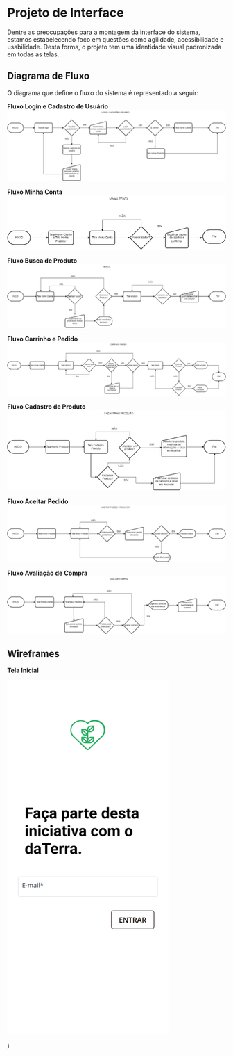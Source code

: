 
# Projeto de Interface

Dentre as preocupações para a montagem da interface do sistema, estamos estabelecendo foco em questões como agilidade, acessibilidade e usabilidade. Desta forma, o projeto tem uma identidade visual padronizada em todas as telas.

## Diagrama de Fluxo

O diagrama que define o fluxo do sistema é representado a seguir:

**Fluxo Login e Cadastro de Usuário**
![1-daterra-diagrama-fluxo-login-cadastro.png](https://github.com/ICEI-PUC-Minas-PMV-ADS/pmv-ads-2022-2-e3-proj-mov-t2-da-terra/blob/main/entregas/images/diagrama-fluxo/1-daterra-diagrama-fluxo-login-cadastro.png)

**Fluxo Minha Conta**
![2-daterra-diagrama-fluxo-minha-conta.png](https://github.com/ICEI-PUC-Minas-PMV-ADS/pmv-ads-2022-2-e3-proj-mov-t2-da-terra/blob/main/entregas/images/diagrama-fluxo/2-daterra-diagrama-fluxo-minha-conta.png)

**Fluxo Busca de Produto**
![3-daterra-diagrama-fluxo-busca.png](https://github.com/ICEI-PUC-Minas-PMV-ADS/pmv-ads-2022-2-e3-proj-mov-t2-da-terra/blob/main/entregas/images/diagrama-fluxo/3-daterra-diagrama-fluxo-busca.png)

**Fluxo Carrinho e Pedido**
![4-daterra-diagrama-fluxo-carrinho-pedido.png](https://github.com/ICEI-PUC-Minas-PMV-ADS/pmv-ads-2022-2-e3-proj-mov-t2-da-terra/blob/main/entregas/images/diagrama-fluxo/4-daterra-diagrama-fluxo-carrinho-pedido.png)

**Fluxo Cadastro de Produto**
![5-daterra-diagrama-fluxo-cadastrar-produto.png](https://github.com/ICEI-PUC-Minas-PMV-ADS/pmv-ads-2022-2-e3-proj-mov-t2-da-terra/blob/main/entregas/images/diagrama-fluxo/5-daterra-diagrama-fluxo-cadastrar-produto.png)

**Fluxo Aceitar Pedido**
![6-daterra-diagrama-fluxo-aceitar-pedido.png](https://github.com/ICEI-PUC-Minas-PMV-ADS/pmv-ads-2022-2-e3-proj-mov-t2-da-terra/blob/main/entregas/images/diagrama-fluxo/6-daterra-diagrama-fluxo-aceitar-pedido.png)

**Fluxo Avaliação de Compra**
![7-daterra-diagrama-fluxo-avaliar-compra.png](https://github.com/ICEI-PUC-Minas-PMV-ADS/pmv-ads-2022-2-e3-proj-mov-t2-da-terra/blob/main/entregas/images/diagrama-fluxo/7-daterra-diagrama-fluxo-avaliar-compra.png)

## Wireframes

**Tela Inicial**

<img src="https://github.com/ICEI-PUC-Minas-PMV-ADS/pmv-ads-2022-2-e3-proj-mov-t2-da-terra/blob/main/entregas/images/wireframes/TelaInicial.png" width="372" height="816" />

)




